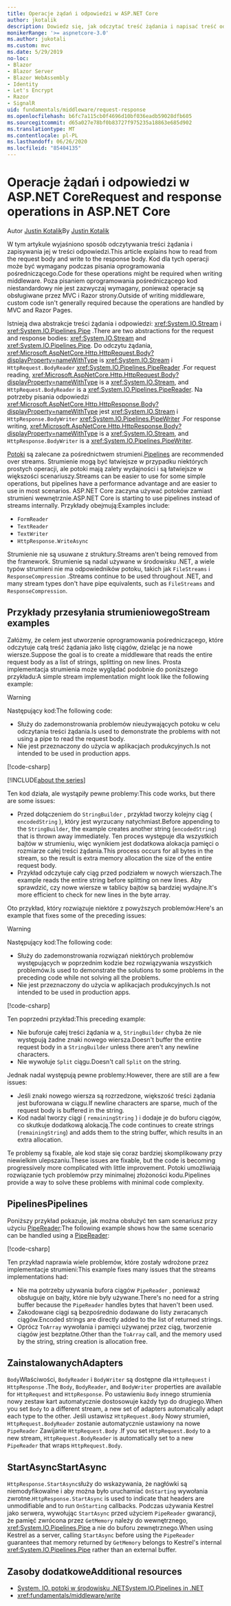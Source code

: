 ```yaml
---
title: Operacje żądań i odpowiedzi w ASP.NET Core
author: jkotalik
description: Dowiedz się, jak odczytać treść żądania i napisać treść odpowiedzi w ASP.NET Core.
monikerRange: '>= aspnetcore-3.0'
ms.author: jukotali
ms.custom: mvc
ms.date: 5/29/2019
no-loc:
- Blazor
- Blazor Server
- Blazor WebAssembly
- Identity
- Let's Encrypt
- Razor
- SignalR
uid: fundamentals/middleware/request-response
ms.openlocfilehash: b6fc7a115cb0f4696d10bf036eadb59028dfb605
ms.sourcegitcommit: d65a027e78bf0b83727f975235a18863e685d902
ms.translationtype: MT
ms.contentlocale: pl-PL
ms.lasthandoff: 06/26/2020
ms.locfileid: "85404135"
---
```

# <a name="request-and-response-operations-in-aspnet-core"></a><span data-ttu-id="4eb25-103">Operacje żądań i odpowiedzi w ASP.NET Core</span><span class="sxs-lookup"><span data-stu-id="4eb25-103">Request and response operations in ASP.NET Core</span></span>

<span data-ttu-id="4eb25-104">Autor [Justin Kotalik](https://github.com/jkotalik)</span><span class="sxs-lookup"><span data-stu-id="4eb25-104">By [Justin Kotalik](https://github.com/jkotalik)</span></span>

<span data-ttu-id="4eb25-105">W tym artykule wyjaśniono sposób odczytywania treści żądania i zapisywania jej w treści odpowiedzi.</span><span class="sxs-lookup"><span data-stu-id="4eb25-105">This article explains how to read from the request body and write to the response body.</span></span> <span data-ttu-id="4eb25-106">Kod dla tych operacji może być wymagany podczas pisania oprogramowania pośredniczącego.</span><span class="sxs-lookup"><span data-stu-id="4eb25-106">Code for these operations might be required when writing middleware.</span></span> <span data-ttu-id="4eb25-107">Poza pisaniem oprogramowania pośredniczącego kod niestandardowy nie jest zazwyczaj wymagany, ponieważ operacje są obsługiwane przez MVC i Razor strony.</span><span class="sxs-lookup"><span data-stu-id="4eb25-107">Outside of writing middleware, custom code isn't generally required because the operations are handled by MVC and Razor Pages.</span></span>

<span data-ttu-id="4eb25-108">Istnieją dwa abstrakcje treści żądania i odpowiedzi: <xref:System.IO.Stream> i <xref:System.IO.Pipelines.Pipe> .</span><span class="sxs-lookup"><span data-stu-id="4eb25-108">There are two abstractions for the request and response bodies: <xref:System.IO.Stream> and <xref:System.IO.Pipelines.Pipe>.</span></span> <span data-ttu-id="4eb25-109">Do odczytu żądania, <xref:Microsoft.AspNetCore.Http.HttpRequest.Body?displayProperty=nameWithType> is <xref:System.IO.Stream> i `HttpRequest.BodyReader` <xref:System.IO.Pipelines.PipeReader> .</span><span class="sxs-lookup"><span data-stu-id="4eb25-109">For request reading, <xref:Microsoft.AspNetCore.Http.HttpRequest.Body?displayProperty=nameWithType> is a <xref:System.IO.Stream>, and `HttpRequest.BodyReader` is a <xref:System.IO.Pipelines.PipeReader>.</span></span> <span data-ttu-id="4eb25-110">Na potrzeby pisania odpowiedzi <xref:Microsoft.AspNetCore.Http.HttpResponse.Body?displayProperty=nameWithType> jest <xref:System.IO.Stream> i `HttpResponse.BodyWriter` <xref:System.IO.Pipelines.PipeWriter> .</span><span class="sxs-lookup"><span data-stu-id="4eb25-110">For response writing, <xref:Microsoft.AspNetCore.Http.HttpResponse.Body?displayProperty=nameWithType> is a <xref:System.IO.Stream>, and `HttpResponse.BodyWriter` is a <xref:System.IO.Pipelines.PipeWriter>.</span></span>

<span data-ttu-id="4eb25-111">[Potoki](/dotnet/standard/io/pipelines) są zalecane za pośrednictwem strumieni.</span><span class="sxs-lookup"><span data-stu-id="4eb25-111">[Pipelines](/dotnet/standard/io/pipelines) are recommended over streams.</span></span> <span data-ttu-id="4eb25-112">Strumienie mogą być łatwiejsze w przypadku niektórych prostych operacji, ale potoki mają zalety wydajności i są łatwiejsze w większości scenariuszy.</span><span class="sxs-lookup"><span data-stu-id="4eb25-112">Streams can be easier to use for some simple operations, but pipelines have a performance advantage and are easier to use in most scenarios.</span></span> <span data-ttu-id="4eb25-113">ASP.NET Core zaczyna używać potoków zamiast strumieni wewnętrznie.</span><span class="sxs-lookup"><span data-stu-id="4eb25-113">ASP.NET Core is starting to use pipelines instead of streams internally.</span></span> <span data-ttu-id="4eb25-114">Przykłady obejmują:</span><span class="sxs-lookup"><span data-stu-id="4eb25-114">Examples include:</span></span>

* `FormReader`
* `TextReader`
* `TextWriter`
* `HttpResponse.WriteAsync`

<span data-ttu-id="4eb25-115">Strumienie nie są usuwane z struktury.</span><span class="sxs-lookup"><span data-stu-id="4eb25-115">Streams aren't being removed from the framework.</span></span> <span data-ttu-id="4eb25-116">Strumienie są nadal używane w środowisku .NET, a wiele typów strumieni nie ma odpowiedników potoku, takich jak `FileStreams` i `ResponseCompression` .</span><span class="sxs-lookup"><span data-stu-id="4eb25-116">Streams continue to be used throughout .NET, and many stream types don't have pipe equivalents, such as `FileStreams` and `ResponseCompression`.</span></span>

## <a name="stream-examples"></a><span data-ttu-id="4eb25-117">Przykłady przesyłania strumieniowego</span><span class="sxs-lookup"><span data-stu-id="4eb25-117">Stream examples</span></span>

<span data-ttu-id="4eb25-118">Załóżmy, że celem jest utworzenie oprogramowania pośredniczącego, które odczytuje całą treść żądania jako listę ciągów, dzieląc je na nowe wiersze.</span><span class="sxs-lookup"><span data-stu-id="4eb25-118">Suppose the goal is to create a middleware that reads the entire request body as a list of strings, splitting on new lines.</span></span> <span data-ttu-id="4eb25-119">Prosta implementacja strumienia może wyglądać podobnie do poniższego przykładu:</span><span class="sxs-lookup"><span data-stu-id="4eb25-119">A simple stream implementation might look like the following example:</span></span>

> [!WARNING]
> <span data-ttu-id="4eb25-120">Następujący kod:</span><span class="sxs-lookup"><span data-stu-id="4eb25-120">The following code:</span></span>
> * <span data-ttu-id="4eb25-121">Służy do zademonstrowania problemów nieużywających potoku w celu odczytania treści żądania.</span><span class="sxs-lookup"><span data-stu-id="4eb25-121">Is used to demonstrate the problems with not using a pipe to read the request body.</span></span>
> * <span data-ttu-id="4eb25-122">Nie jest przeznaczony do użycia w aplikacjach produkcyjnych.</span><span class="sxs-lookup"><span data-stu-id="4eb25-122">Is not intended to be used in production apps.</span></span>

[!code-csharp[](request-response/samples/3.x/RequestResponseSample/Startup.cs?name=GetListOfStringsFromStream)]

[!INCLUDE[about the series](~/includes/code-comments-loc.md)]

<span data-ttu-id="4eb25-123">Ten kod działa, ale wystąpiły pewne problemy:</span><span class="sxs-lookup"><span data-stu-id="4eb25-123">This code works, but there are some issues:</span></span>

* <span data-ttu-id="4eb25-124">Przed dołączeniem do `StringBuilder` , przykład tworzy kolejny ciąg ( `encodedString` ), który jest wyrzucany natychmiast.</span><span class="sxs-lookup"><span data-stu-id="4eb25-124">Before appending to the `StringBuilder`, the example creates another string (`encodedString`) that is thrown away immediately.</span></span> <span data-ttu-id="4eb25-125">Ten proces występuje dla wszystkich bajtów w strumieniu, więc wynikiem jest dodatkowa alokacja pamięci o rozmiarze całej treści żądania.</span><span class="sxs-lookup"><span data-stu-id="4eb25-125">This process occurs for all bytes in the stream, so the result is extra memory allocation the size of the entire request body.</span></span>
* <span data-ttu-id="4eb25-126">Przykład odczytuje cały ciąg przed podziałem w nowych wierszach.</span><span class="sxs-lookup"><span data-stu-id="4eb25-126">The example reads the entire string before splitting on new lines.</span></span> <span data-ttu-id="4eb25-127">Aby sprawdzić, czy nowe wiersze w tablicy bajtów są bardziej wydajne.</span><span class="sxs-lookup"><span data-stu-id="4eb25-127">It's more efficient to check for new lines in the byte array.</span></span>

<span data-ttu-id="4eb25-128">Oto przykład, który rozwiązuje niektóre z powyższych problemów:</span><span class="sxs-lookup"><span data-stu-id="4eb25-128">Here's an example that fixes some of the preceding issues:</span></span>

> [!WARNING]
> <span data-ttu-id="4eb25-129">Następujący kod:</span><span class="sxs-lookup"><span data-stu-id="4eb25-129">The following code:</span></span>
> * <span data-ttu-id="4eb25-130">Służy do zademonstrowania rozwiązań niektórych problemów występujących w poprzednim kodzie bez rozwiązywania wszystkich problemów.</span><span class="sxs-lookup"><span data-stu-id="4eb25-130">Is used to demonstrate the solutions to some problems in the preceding code while not solving all the problems.</span></span>
> * <span data-ttu-id="4eb25-131">Nie jest przeznaczony do użycia w aplikacjach produkcyjnych.</span><span class="sxs-lookup"><span data-stu-id="4eb25-131">Is not intended to be used in production apps.</span></span>

[!code-csharp[](request-response/samples/3.x/RequestResponseSample/Startup.cs?name=GetListOfStringsFromStreamMoreEfficient)]

<span data-ttu-id="4eb25-132">Ten poprzedni przykład:</span><span class="sxs-lookup"><span data-stu-id="4eb25-132">This preceding example:</span></span>

* <span data-ttu-id="4eb25-133">Nie buforuje całej treści żądania w a, `StringBuilder` chyba że nie występują żadne znaki nowego wiersza.</span><span class="sxs-lookup"><span data-stu-id="4eb25-133">Doesn't buffer the entire request body in a `StringBuilder` unless there aren't any newline characters.</span></span>
* <span data-ttu-id="4eb25-134">Nie wywołuje `Split` ciągu.</span><span class="sxs-lookup"><span data-stu-id="4eb25-134">Doesn't call `Split` on the string.</span></span>

<span data-ttu-id="4eb25-135">Jednak nadal występują pewne problemy:</span><span class="sxs-lookup"><span data-stu-id="4eb25-135">However, there are still are a few issues:</span></span>

* <span data-ttu-id="4eb25-136">Jeśli znaki nowego wiersza są rozrzedzone, większość treści żądania jest buforowana w ciągu.</span><span class="sxs-lookup"><span data-stu-id="4eb25-136">If newline characters are sparse, much of the request body is buffered in the string.</span></span>
* <span data-ttu-id="4eb25-137">Kod nadal tworzy ciągi ( `remainingString` ) i dodaje je do buforu ciągów, co skutkuje dodatkową alokacją.</span><span class="sxs-lookup"><span data-stu-id="4eb25-137">The code continues to create strings (`remainingString`) and adds them to the string buffer, which results in an extra allocation.</span></span>

<span data-ttu-id="4eb25-138">Te problemy są fixable, ale kod staje się coraz bardziej skomplikowany przy niewielkim ulepszaniu.</span><span class="sxs-lookup"><span data-stu-id="4eb25-138">These issues are fixable, but the code is becoming progressively more complicated with little improvement.</span></span> <span data-ttu-id="4eb25-139">Potoki umożliwiają rozwiązanie tych problemów przy minimalnej złożoności kodu.</span><span class="sxs-lookup"><span data-stu-id="4eb25-139">Pipelines provide a way to solve these problems with minimal code complexity.</span></span>

## <a name="pipelines"></a><span data-ttu-id="4eb25-140">Pipelines</span><span class="sxs-lookup"><span data-stu-id="4eb25-140">Pipelines</span></span>

<span data-ttu-id="4eb25-141">Poniższy przykład pokazuje, jak można obsłużyć ten sam scenariusz przy użyciu [PipeReader](/dotnet/standard/io/pipelines#pipe):</span><span class="sxs-lookup"><span data-stu-id="4eb25-141">The following example shows how the same scenario can be handled using a [PipeReader](/dotnet/standard/io/pipelines#pipe):</span></span>

[!code-csharp[](request-response/samples/3.x/RequestResponseSample/Startup.cs?name=GetListOfStringFromPipe)]

<span data-ttu-id="4eb25-142">Ten przykład naprawia wiele problemów, które zostały wdrożone przez implementacje strumieni:</span><span class="sxs-lookup"><span data-stu-id="4eb25-142">This example fixes many issues that the streams implementations had:</span></span>

* <span data-ttu-id="4eb25-143">Nie ma potrzeby używania bufora ciągów `PipeReader` , ponieważ obsługuje on bajty, które nie były używane.</span><span class="sxs-lookup"><span data-stu-id="4eb25-143">There's no need for a string buffer because the `PipeReader` handles bytes that haven't been used.</span></span>
* <span data-ttu-id="4eb25-144">Zakodowane ciągi są bezpośrednio dodawane do listy zwracanych ciągów.</span><span class="sxs-lookup"><span data-stu-id="4eb25-144">Encoded strings are directly added to the list of returned strings.</span></span>
* <span data-ttu-id="4eb25-145">Oprócz `ToArray` wywołania i pamięci używanej przez ciąg, tworzenie ciągów jest bezpłatne.</span><span class="sxs-lookup"><span data-stu-id="4eb25-145">Other than the `ToArray` call, and the memory used by the string, string creation is allocation free.</span></span>

## <a name="adapters"></a><span data-ttu-id="4eb25-146">Zainstalowanych</span><span class="sxs-lookup"><span data-stu-id="4eb25-146">Adapters</span></span>

<span data-ttu-id="4eb25-147">`Body`Właściwości, `BodyReader` i `BodyWriter` są dostępne dla `HttpRequest` i `HttpResponse` .</span><span class="sxs-lookup"><span data-stu-id="4eb25-147">The `Body`, `BodyReader`, and `BodyWriter` properties are available for `HttpRequest` and `HttpResponse`.</span></span> <span data-ttu-id="4eb25-148">Po ustawieniu `Body` innego strumienia nowy zestaw kart automatycznie dostosowuje każdy typ do drugiego.</span><span class="sxs-lookup"><span data-stu-id="4eb25-148">When you set `Body` to a different stream, a new set of adapters automatically adapt each type to the other.</span></span> <span data-ttu-id="4eb25-149">Jeśli ustawisz `HttpRequest.Body` Nowy strumień, `HttpRequest.BodyReader` zostanie automatycznie ustawiony na nowe `PipeReader` Zawijanie `HttpRequest.Body` .</span><span class="sxs-lookup"><span data-stu-id="4eb25-149">If you set `HttpRequest.Body` to a new stream, `HttpRequest.BodyReader` is automatically set to a new `PipeReader` that wraps `HttpRequest.Body`.</span></span>

## <a name="startasync"></a><span data-ttu-id="4eb25-150">StartAsync</span><span class="sxs-lookup"><span data-stu-id="4eb25-150">StartAsync</span></span>

<span data-ttu-id="4eb25-151">`HttpResponse.StartAsync`służy do wskazywania, że nagłówki są niemodyfikowalne i aby można było uruchamiać `OnStarting` wywołania zwrotne.</span><span class="sxs-lookup"><span data-stu-id="4eb25-151">`HttpResponse.StartAsync` is used to indicate that headers are unmodifiable and to run `OnStarting` callbacks.</span></span> <span data-ttu-id="4eb25-152">Podczas używania Kestrel jako serwera, wywołując `StartAsync` przed użyciem `PipeReader` gwarancji, że pamięć zwrócona przez `GetMemory` należy do wewnętrznego, <xref:System.IO.Pipelines.Pipe> a nie do buforu zewnętrznego.</span><span class="sxs-lookup"><span data-stu-id="4eb25-152">When using Kestrel as a server, calling `StartAsync` before using the `PipeReader` guarantees that memory returned by `GetMemory` belongs to Kestrel's internal <xref:System.IO.Pipelines.Pipe> rather than an external buffer.</span></span>

## <a name="additional-resources"></a><span data-ttu-id="4eb25-153">Zasoby dodatkowe</span><span class="sxs-lookup"><span data-stu-id="4eb25-153">Additional resources</span></span>

* [<span data-ttu-id="4eb25-154">System. IO. potoki w środowisku .NET</span><span class="sxs-lookup"><span data-stu-id="4eb25-154">System.IO.Pipelines in .NET</span></span>](/dotnet/standard/io/pipelines)
* <xref:fundamentals/middleware/write>

<!-- Test with Postman or other tool. See image in static directory. -->
